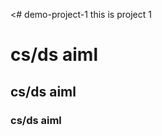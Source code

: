 <# demo-project-1
this is project 1
<h1>cs/ds aiml </h1>
<h2>cs/ds aiml </h2>
<h3>cs/ds aiml </h3>


 
